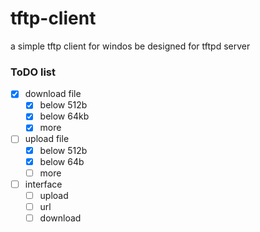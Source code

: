 # tftp-client
a simple tftp client for windos
be designed for tftpd server

### ToDO list
- [x] download file
    - [x] below 512b
    - [x] below 64kb
    - [x] more
- [ ] upload file
  - [x] below 512b
  - [x] below 64b
  - [ ] more
- [ ] interface
  - [ ] upload
  - [ ] url
  - [ ] download